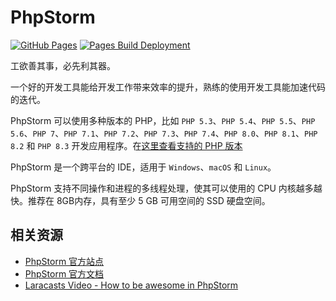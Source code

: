 # PhpStorm

[![GitHub Pages](https://github.com/curder/phpstorm/actions/workflows/build-docs.yml/badge.svg)](https://github.com/curder/phpstorm/actions/workflows/build-docs.yml) [![Pages Build Deployment](https://github.com/curder/phpstorm/actions/workflows/pages/pages-build-deployment/badge.svg)](https://github.com/curder/phpstorm/actions/workflows/pages/pages-build-deployment)

工欲善其事，必先利其器。

一个好的开发工具能给开发工作带来效率的提升，熟练的使用开发工具能加速代码的迭代。

PhpStorm 可以使用多种版本的 PHP，比如 `PHP 5.3`、`PHP 5.4`、`PHP 5.5`、`PHP 5.6`、`PHP 7`、`PHP 7.1`、`PHP 7.2`、`PHP 7.3`、`PHP 7.4`、`PHP 8.0`、`PHP 8.1`、`PHP 8.2` 和 `PHP 8.3` 开发应用程序。在[这里查看支持的 PHP 版本](https://www.jetbrains.com/help/phpstorm/supported-php-versions.html)

PhpStorm 是一个跨平台的 IDE，适用于 `Windows`、`macOS` 和 `Linux`。

PhpStorm 支持不同操作和进程的多线程处理，使其可以使用的 CPU 内核越多越快。推荐在 8GB内存，具有至少 5 GB 可用空间的 SSD 硬盘空间。



## 相关资源

- [PhpStorm 官方站点](https://www.jetbrains.com/phpstorm/)
- [PhpStorm 官方文档](https://www.jetbrains.com/help/phpstorm/getting-started.html)
- [Laracasts Video - How to be awesome in PhpStorm](https://laracasts.com/series/how-to-be-awesome-in-phpstorm)